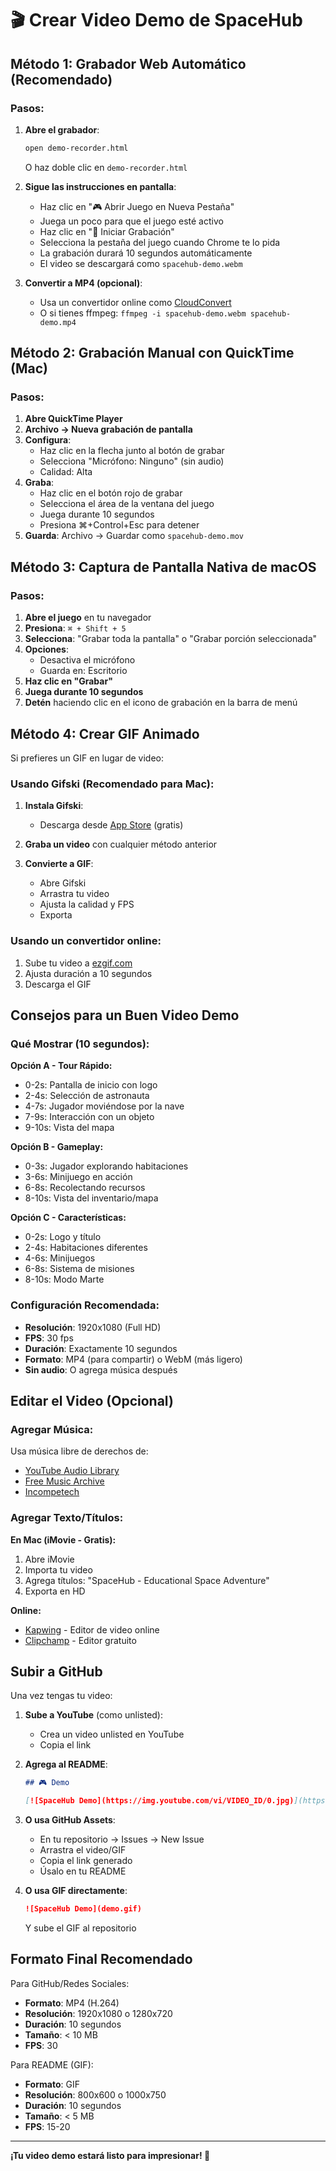 # 🎬 Crear Video Demo de SpaceHub

## Método 1: Grabador Web Automático (Recomendado)

### Pasos:

1. **Abre el grabador**:
   ```bash
   open demo-recorder.html
   ```
   O haz doble clic en `demo-recorder.html`

2. **Sigue las instrucciones en pantalla**:
   - Haz clic en "🎮 Abrir Juego en Nueva Pestaña"
   - Juega un poco para que el juego esté activo
   - Haz clic en "🔴 Iniciar Grabación"
   - Selecciona la pestaña del juego cuando Chrome te lo pida
   - La grabación durará 10 segundos automáticamente
   - El video se descargará como `spacehub-demo.webm`

3. **Convertir a MP4 (opcional)**:
   - Usa un convertidor online como [CloudConvert](https://cloudconvert.com/webm-to-mp4)
   - O si tienes ffmpeg: `ffmpeg -i spacehub-demo.webm spacehub-demo.mp4`

## Método 2: Grabación Manual con QuickTime (Mac)

### Pasos:

1. **Abre QuickTime Player**
2. **Archivo → Nueva grabación de pantalla**
3. **Configura**:
   - Haz clic en la flecha junto al botón de grabar
   - Selecciona "Micrófono: Ninguno" (sin audio)
   - Calidad: Alta
4. **Graba**:
   - Haz clic en el botón rojo de grabar
   - Selecciona el área de la ventana del juego
   - Juega durante 10 segundos
   - Presiona ⌘+Control+Esc para detener
5. **Guarda**: Archivo → Guardar como `spacehub-demo.mov`

## Método 3: Captura de Pantalla Nativa de macOS

### Pasos:

1. **Abre el juego** en tu navegador
2. **Presiona**: `⌘ + Shift + 5`
3. **Selecciona**: "Grabar toda la pantalla" o "Grabar porción seleccionada"
4. **Opciones**:
   - Desactiva el micrófono
   - Guarda en: Escritorio
5. **Haz clic en "Grabar"**
6. **Juega durante 10 segundos**
7. **Detén** haciendo clic en el icono de grabación en la barra de menú

## Método 4: Crear GIF Animado

Si prefieres un GIF en lugar de video:

### Usando Gifski (Recomendado para Mac):

1. **Instala Gifski**:
   - Descarga desde [App Store](https://apps.apple.com/app/gifski/id1351639930) (gratis)

2. **Graba un video** con cualquier método anterior

3. **Convierte a GIF**:
   - Abre Gifski
   - Arrastra tu video
   - Ajusta la calidad y FPS
   - Exporta

### Usando un convertidor online:

1. Sube tu video a [ezgif.com](https://ezgif.com/video-to-gif)
2. Ajusta duración a 10 segundos
3. Descarga el GIF

## Consejos para un Buen Video Demo

### Qué Mostrar (10 segundos):

**Opción A - Tour Rápido:**
- 0-2s: Pantalla de inicio con logo
- 2-4s: Selección de astronauta
- 4-7s: Jugador moviéndose por la nave
- 7-9s: Interacción con un objeto
- 9-10s: Vista del mapa

**Opción B - Gameplay:**
- 0-3s: Jugador explorando habitaciones
- 3-6s: Minijuego en acción
- 6-8s: Recolectando recursos
- 8-10s: Vista del inventario/mapa

**Opción C - Características:**
- 0-2s: Logo y título
- 2-4s: Habitaciones diferentes
- 4-6s: Minijuegos
- 6-8s: Sistema de misiones
- 8-10s: Modo Marte

### Configuración Recomendada:

- **Resolución**: 1920x1080 (Full HD)
- **FPS**: 30 fps
- **Duración**: Exactamente 10 segundos
- **Formato**: MP4 (para compartir) o WebM (más ligero)
- **Sin audio**: O agrega música después

## Editar el Video (Opcional)

### Agregar Música:

Usa música libre de derechos de:
- [YouTube Audio Library](https://www.youtube.com/audiolibrary)
- [Free Music Archive](https://freemusicarchive.org)
- [Incompetech](https://incompetech.com)

### Agregar Texto/Títulos:

**En Mac (iMovie - Gratis):**
1. Abre iMovie
2. Importa tu video
3. Agrega títulos: "SpaceHub - Educational Space Adventure"
4. Exporta en HD

**Online:**
- [Kapwing](https://www.kapwing.com) - Editor de video online
- [Clipchamp](https://clipchamp.com) - Editor gratuito

## Subir a GitHub

Una vez tengas tu video:

1. **Sube a YouTube** (como unlisted):
   - Crea un video unlisted en YouTube
   - Copia el link

2. **Agrega al README**:
   ```markdown
   ## 🎮 Demo
   
   [![SpaceHub Demo](https://img.youtube.com/vi/VIDEO_ID/0.jpg)](https://www.youtube.com/watch?v=VIDEO_ID)
   ```

3. **O usa GitHub Assets**:
   - En tu repositorio → Issues → New Issue
   - Arrastra el video/GIF
   - Copia el link generado
   - Úsalo en tu README

4. **O usa GIF directamente**:
   ```markdown
   ![SpaceHub Demo](demo.gif)
   ```
   Y sube el GIF al repositorio

## Formato Final Recomendado

Para GitHub/Redes Sociales:
- **Formato**: MP4 (H.264)
- **Resolución**: 1920x1080 o 1280x720
- **Duración**: 10 segundos
- **Tamaño**: < 10 MB
- **FPS**: 30

Para README (GIF):
- **Formato**: GIF
- **Resolución**: 800x600 o 1000x750
- **Duración**: 10 segundos
- **Tamaño**: < 5 MB
- **FPS**: 15-20

---

**¡Tu video demo estará listo para impresionar! 🚀**
